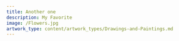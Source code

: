 ```yaml
---
title: Another one
description: My Favorite
image: /Flowers.jpg
artwork_type: content/artwork_types/Drawings-and-Paintings.md
---
```


